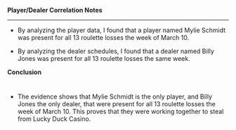 **Player/Dealer Correlation Notes**
****
* By analyzing the player data, I found that a player named Mylie Schmidt was present for all 13 roulette losses the week of March 10.

* By analyzing the dealer schedules, I found that a dealer named Billy Jones was present for all 13 roulette losses the same week.

**Conclusion**
#
* The evidence shows that Mylie Schmidt is the only player, and Billy Jones the only dealer, that were present for all 13 roulette losses the week of March 10. This proves that they were working together to steal from Lucky Duck Casino.
